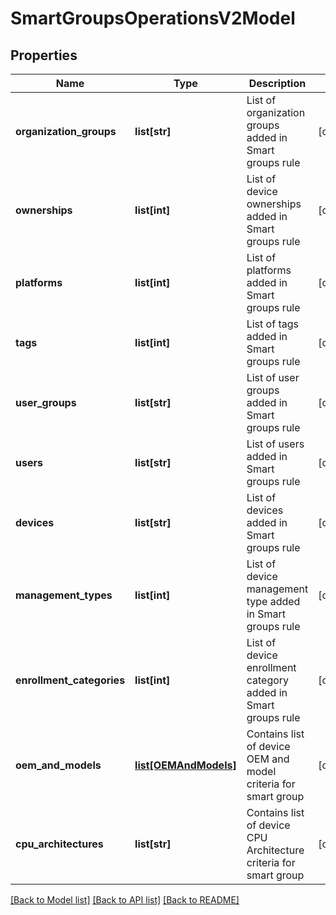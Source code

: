 # SmartGroupsOperationsV2Model

## Properties
Name | Type | Description | Notes
------------ | ------------- | ------------- | -------------
**organization_groups** | **list[str]** | List of organization groups added in Smart groups rule | [optional] 
**ownerships** | **list[int]** | List of device ownerships added in Smart groups rule | [optional] 
**platforms** | **list[int]** | List of platforms added in Smart groups rule | [optional] 
**tags** | **list[int]** | List of tags added in Smart groups rule | [optional] 
**user_groups** | **list[str]** | List of user groups added in Smart groups rule | [optional] 
**users** | **list[str]** | List of users added in Smart groups rule | [optional] 
**devices** | **list[str]** | List of devices added in Smart groups rule | [optional] 
**management_types** | **list[int]** | List of device management type added in Smart groups rule | [optional] 
**enrollment_categories** | **list[int]** | List of device enrollment category added in Smart groups rule | [optional] 
**oem_and_models** | [**list[OEMAndModels]**](OEMAndModels.md) | Contains list of device OEM and model criteria for smart group | [optional] 
**cpu_architectures** | **list[str]** | Contains list of device CPU Architecture criteria for smart group | [optional] 

[[Back to Model list]](../README.md#documentation-for-models) [[Back to API list]](../README.md#documentation-for-api-endpoints) [[Back to README]](../README.md)



